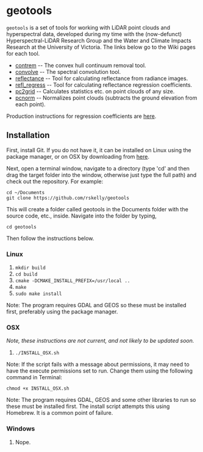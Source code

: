 # geotools

`geotools` is a set of tools for working with LiDAR point clouds and hyperspectral data, developed during my time with the (now-defunct) Hyperspectral-LiDAR Research Group and the Water and Climate Impacts Research at the University of Victoria. The links below go to the Wiki pages for each tool.

* [contrem](https://github.com/rskelly/geotools/wiki/contrem) -- The convex hull continuum removal tool.
* [convolve](https://github.com/rskelly/geotools/wiki/convolve) -- The spectral convolution tool.
* [reflectance](https://github.com/rskelly/geotools/wiki/reflectance) -- Tool for calculating reflectance from radiance images.
* [refl_regress](https://github.com/rskelly/geotools/wiki/refl_regress) -- Tool for calculating reflectance regression coefficients. 
* [pc2grid](https://github.com/rskelly/geotools/wiki/pc2grid) -- Calculates statistics etc. on point clouds of any size.
* [pcnorm](https://github.com/rskelly/geotools/wiki/pcnorm) -- Normalizes point clouds (subtracts the ground elevation from each point).

Production instructions for regression coefficients are [here](https://github.com/rskelly/geotools/wiki/Reflectance-Coefficients).

## Installation

First, install Git. If you do not have it, it can be installed on Linux using the package manager, or on OSX by downloading from [here](https://git-scm.com/download/mac).

Next, open a terminal window, navigate to a directory (type 'cd' and then drag the target folder into the window, otherwise just type the full path) and check out the repository. For example:
    
    cd ~/Documents
    git clone https://github.com/rskelly/geotools
    
This will create a folder called geotools in the Documents folder with the source code, etc., inside. Navigate into the folder by typing,

    cd geotools
    
Then follow the instructions below.

### Linux
1) `mkdir build`
3) `cd build`
4) `cmake -DCMAKE_INSTALL_PREFIX=/usr/local ..`
5) `make`
6) `sudo make install`

Note: The program requires GDAL and GEOS so these must be installed first, preferably using the package manager.

### OSX

*Note, these instructions are not current, and not likely to be updated soon.*

1) `./INSTALL_OSX.sh`

Note: If the script fails with a message about permissions, it may need to have the execute permissions set to run. Change them using the following command in Terminal:

    chmod +x INSTALL_OSX.sh

Note: The program requires GDAL, GEOS and some other libraries to run so these must be installed first. The install script attempts this using Homebrew. It is a common point of failure.

### Windows
1) Nope.

